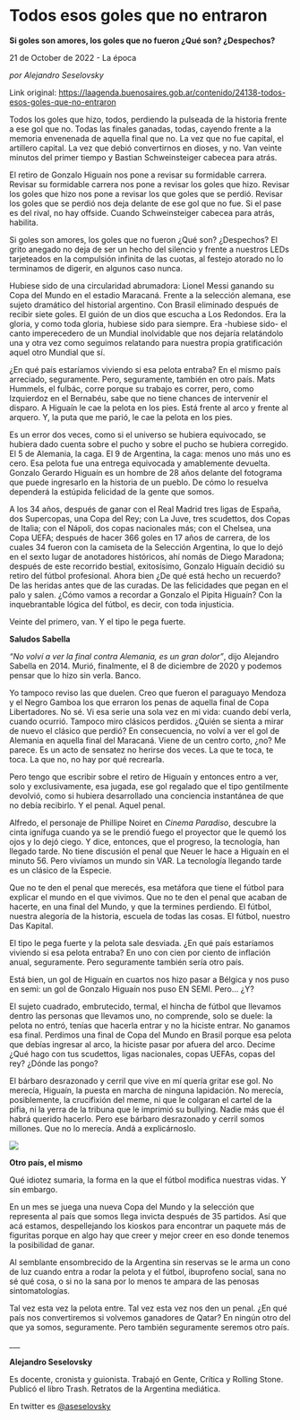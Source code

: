 # Todos esos goles que no entraron

**Si goles son amores, los goles que no fueron ¿Qué son? ¿Despechos?**

21 de October de 2022 - La época

_por Alejandro Seselovsky_

Link original: https://laagenda.buenosaires.gob.ar/contenido/24138-todos-esos-goles-que-no-entraron



Todos los goles que hizo, todos, perdiendo la pulseada de la historia frente a ese gol que no. Todas las finales ganadas, todas, cayendo frente a la memoria envenenada de aquella final que no. La vez que no fue capital, el artillero capital. La vez que debió convertirnos en dioses, y no. Van veinte minutos del primer tiempo y Bastian Schweinsteiger cabecea para atrás.




El retiro de Gonzalo Higuaín nos pone a revisar su formidable carrera. Revisar su formidable carrera nos pone a revisar los goles que hizo. Revisar los goles que hizo nos pone a revisar los que goles que se perdió. Revisar los goles que se perdió nos deja delante de ese gol que no fue. Si el pase es del rival, no hay offside. Cuando Schweinsteiger cabecea para atrás, habilita.




Si goles son amores, los goles que no fueron ¿Qué son? ¿Despechos? El grito anegado no deja de ser un hecho del silencio y frente a nuestros LEDs tarjeteados en la compulsión infinita de las cuotas, al festejo atorado no lo terminamos de digerir, en algunos caso nunca.




Hubiese sido de una circularidad abrumadora: Lionel Messi ganando su Copa del Mundo en el estadio Maracaná. Frente a la selección alemana, ese sujeto dramático del historial argentino. Con Brasil eliminado después de recibir siete goles. El guión de un dios que escucha a Los Redondos. Era la gloria, y como toda gloria, hubiese sido para siempre. Era -hubiese sido- el canto imperecedero de un Mundial inolvidable que nos dejaría relatándolo una y otra vez como seguimos relatando para nuestra propia gratificación aquel otro Mundial que sí.




¿En qué país estaríamos viviendo si esa pelota entraba? En el mismo país arreciado, seguramente. Pero, seguramente, también en otro país. Mats Hummels, el fulbác, corre porque su trabajo es correr, pero, como Izquierdoz en el Bernabéu, sabe que no tiene chances de intervenir el disparo. A Higuaín le cae la pelota en los pies. Está frente al arco y frente al arquero. Y, la puta que me parió, le cae la pelota en los pies.




Es un error dos veces, como si el universo se hubiera equivocado, se hubiera dado cuenta sobre el pucho y sobre el pucho se hubiera corregido. El 5 de Alemania, la caga. El 9 de Argentina, la caga: menos uno más uno es cero. Esa pelota fue una entrega equivocada y amablemente devuelta. Gonzalo Gerardo Higuaín es un hombre de 28 años delante del fotograma que puede ingresarlo en la historia de un pueblo. De cómo lo resuelva dependerá la estúpida felicidad de la gente que somos.




A los 34 años, después de ganar con el Real Madrid tres ligas de España, dos Supercopas, una Copa del Rey; con La Juve, tres scudettos, dos Copas de Italia; con el Nápoli, dos copas nacionales más; con el Chelsea, una Copa UEFA; después de hacer 366 goles en 17 años de carrera, de los cuales 34 fueron con la camiseta de la Selección Argentina, lo que lo dejó en el sexto lugar de anotadores históricos, ahí nomás de Diego Maradona; después de este recorrido bestial, exitosísimo, Gonzalo Higuaín decidió su retiro del fútbol profesional. Ahora bien ¿De qué está hecho un recuerdo? De las heridas antes que de las curadas. De las felicidades que pegan en el palo y salen. ¿Cómo vamos a recordar a Gonzalo el Pipita Higuaín? Con la inquebrantable lógica del fútbol, es decir, con toda injusticia.




Veinte del primero, van. Y el tipo le pega fuerte.




**Saludos Sabella**




*“No volví a ver la final contra Alemania, es un gran dolor”*, dijo Alejandro Sabella en 2014. Murió, finalmente, el 8 de diciembre de 2020 y podemos pensar que lo hizo sin verla. Banco.




Yo tampoco reviso las que duelen. Creo que fueron el paraguayo Mendoza y el Negro Gamboa los que erraron los penas de aquella final de Copa Libertadores. No sé. Vi esa serie una sola vez en mi vida: cuando debí verla, cuando ocurrió. Tampoco miro clásicos perdidos. ¿Quién se sienta a mirar de nuevo el clásico que perdió? En consecuencia, no volví a ver el gol de Alemania en aquella final del Maracaná. Viene de un centro corto, ¿no? Me parece. Es un acto de sensatez no herirse dos veces. La que te toca, te toca. La que no, no hay por qué recrearla.




Pero tengo que escribir sobre el retiro de Higuaín y entonces entro a ver, solo y exclusivamente, esa jugada, ese gol regalado que el tipo gentilmente devolvió, como si hubiera desarrollado una conciencia instantánea de que no debía recibirlo. Y el penal. Aquel penal.




Alfredo, el personaje de Phillipe Noiret en *Cinema Paradiso*, descubre la cinta ignífuga cuando ya se le prendió fuego el proyector que le quemó los ojos y lo dejó ciego. Y dice, entonces, que el progreso, la tecnología, han llegado tarde. No tiene discusión el penal que Neuer le hace a Higuaín en el minuto 56. Pero vivíamos un mundo sin VAR. La tecnología llegando tarde es un clásico de la Especie.




Que no te den el penal que merecés, esa metáfora que tiene el fútbol para explicar el mundo en el que vivimos. Que no te den el penal que acaban de hacerte, en una final del Mundo, y que la termines perdiendo. El fútbol, nuestra alegoría de la historia, escuela de todas las cosas. El fútbol, nuestro Das Kapital.




El tipo le pega fuerte y la pelota sale desviada. ¿En qué país estaríamos viviendo si esa pelota entraba? En uno con cien por ciento de inflación anual, seguramente. Pero seguramente también sería otro país.




Está bien, un gol de Higuaín en cuartos nos hizo pasar a Bélgica y nos puso en semi: un gol de Gonzalo Higuaín nos puso EN SEMI. Pero… ¿Y?




El sujeto cuadrado, embrutecido, termal, el hincha de fútbol que llevamos dentro las personas que llevamos uno, no comprende, solo se duele: la pelota no entró, tenías que hacerla entrar y no la hiciste entrar. No ganamos esa final. Perdimos una final de Copa del Mundo en Brasil porque esa pelota que debías ingresar al arco, la hiciste pasar por afuera del arco. Decime ¿Qué hago con tus scudettos, ligas nacionales, copas UEFAs, copas del rey? ¿Dónde las pongo?




El bárbaro desrazonado y cerril que vive en mí quería gritar ese gol. No merecía, Higuaín, la puesta en marcha de ninguna lapidación. No merecía, posiblemente, la crucifixión del meme, ni que le colgaran el cartel de la pifia, ni la yerra de la tribuna que le imprimió su bullying. Nadie más que él habrá querido hacerlo. Pero ese bárbaro desrazonado y cerril somos millones. Que no lo merecía. Andá a explicárnoslo.




![](https://cdn.feater.me/files/images/590085/95b52590-6221-443c-a25c-988201fdf3f4.jpeg)




**Otro país, el mismo**




Qué idiotez sumaria, la forma en la que el fútbol modifica nuestras vidas. Y sin embargo.




En un mes se juega una nueva Copa del Mundo y la selección que representa al país que somos llega invicta después de 35 partidos. Así que acá estamos, despellejando los kioskos para encontrar un paquete más de figuritas porque en algo hay que creer y mejor creer en eso donde tenemos la posibilidad de ganar.




Al semblante ensombrecido de la Argentina sin reservas se le arma un cono de luz cuando entra a rodar la pelota y el fútbol, ibuprofeno social, sana no sé qué cosa, o si no la sana por lo menos te ampara de las penosas sintomatologías.




Tal vez esta vez la pelota entre. Tal vez esta vez nos den un penal. ¿En qué país nos convertiremos si volvemos ganadores de Qatar? En ningún otro del que ya somos, seguramente. Pero también seguramente seremos otro país.




\_\_\_




**Alejandro Seselovsky**




Es docente, cronista y guionista. Trabajó en Gente, Crítica y Rolling Stone. Publicó el libro Trash. Retratos de la Argentina mediática.




En twitter es [@aseselovsky](https://twitter.com/aseselovsky)



